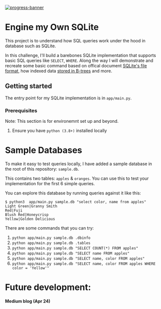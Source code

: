 [![progress-banner](http://www.codebind.com/wp-content/uploads/2016/09/SQLite-623x381.jpg)](https://www.sqlite.org/fileformat.html#b_tree_pages)

# Engine my Own SQLite 
This project is to understand how SQL queries work under the hood in database such as SQLite.


In this challenge, I'll build a barebones SQLite implementation that supports
basic SQL queries like `SELECT`, `WHERE`. Along the way I will demonstrate and recreate some basic command based on 
offical document [SQLite's file format](https://www.sqlite.org/fileformat.html), how indexed data [stored in B-trees](https://jvns.ca/blog/2014/10/02/how-does-sqlite-work-part-2-btrees/) and more.



## Getting started

The entry point for my SQLite implementation is in `app/main.py`.


### Prerequisites

Note: This section is for environemnt set up and beyond.

1. Ensure you have `python (3.8+)` installed locally

# Sample Databases

To make it easy to test queries locally, I have added a sample database in the
root of this repository: `sample.db`.

This contains two tables: `apples` & `oranges`. You can use this to test your
implementation for the first 6 simple queries.

You can explore this database by running queries against it like this:

```
$ python3  app/main.py sample.db "select color, name from apples"
Light Green|Granny Smith
Red|Fuji
Blush Red|Honeycrisp
Yellow|Golden Delicious
```

There are some commands that you can try:

1. `python app/main.py sample.db .dbinfo`
1. `python app/main.py sample.db .tables`
1. `python app/main.py sample.db "SELECT COUNT(*) FROM apples"`
1. `python app/main.py sample.db "SELECT name FROM apples"`
1. `python app/main.py sample.db "SELECT name, color FROM apples"`
2. `python app/main.py sample.db "SELECT name, color FROM apples WHERE color = 'Yellow'"`


# Future development:

#### Medium blog (Apr 24)







